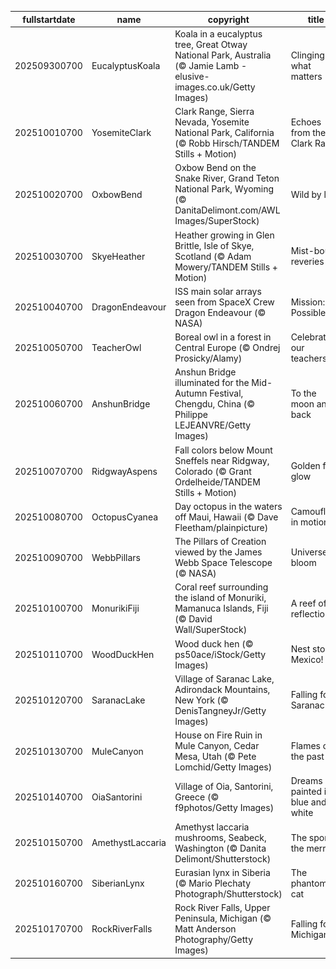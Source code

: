 |fullstartdate|name|copyright|title|image|
|--|--|--|--|--|
202509300700|EucalyptusKoala|Koala in a eucalyptus tree, Great Otway National Park, Australia (© Jamie Lamb - elusive-images.co.uk/Getty Images)|Clinging to what matters|![](/en-US/2025/10/202509300700EucalyptusKoala.jpg)|
202510010700|YosemiteClark|Clark Range, Sierra Nevada, Yosemite National Park, California (© Robb Hirsch/TANDEM Stills + Motion)|Echoes from the Clark Range|![](/en-US/2025/10/202510010700YosemiteClark.jpg)|
202510020700|OxbowBend|Oxbow Bend on the Snake River, Grand Teton National Park, Wyoming (© DanitaDelimont.com/AWL Images/SuperStock)|Wild by law|![](/en-US/2025/10/202510020700OxbowBend.jpg)|
202510030700|SkyeHeather|Heather growing in Glen Brittle, Isle of Skye, Scotland (© Adam Mowery/TANDEM Stills + Motion)|Mist-bound reveries|![](/en-US/2025/10/202510030700SkyeHeather.jpg)|
202510040700|DragonEndeavour|ISS main solar arrays seen from SpaceX Crew Dragon Endeavour (© NASA)|Mission: Possible|![](/en-US/2025/10/202510040700DragonEndeavour.jpg)|
202510050700|TeacherOwl|Boreal owl in a forest in Central Europe (© Ondrej Prosicky/Alamy)|Celebrating our teachers|![](/en-US/2025/10/202510050700TeacherOwl.jpg)|
202510060700|AnshunBridge|Anshun Bridge illuminated for the Mid-Autumn Festival, Chengdu, China (© Philippe LEJEANVRE/Getty Images)|To the moon and back|![](/en-US/2025/10/202510060700AnshunBridge.jpg)|
202510070700|RidgwayAspens|Fall colors below Mount Sneffels near Ridgway, Colorado (© Grant Ordelheide/TANDEM Stills + Motion)|Golden fall glow|![](/en-US/2025/10/202510070700RidgwayAspens.jpg)|
202510080700|OctopusCyanea|Day octopus in the waters off Maui, Hawaii (© Dave Fleetham/plainpicture)|Camouflage in motion|![](/en-US/2025/10/202510080700OctopusCyanea.jpg)|
202510090700|WebbPillars|The Pillars of Creation viewed by the James Webb Space Telescope (© NASA)|Universe in bloom|![](/en-US/2025/10/202510090700WebbPillars.jpg)|
202510100700|MonurikiFiji|Coral reef surrounding the island of Monuriki, Mamanuca Islands, Fiji (© David Wall/SuperStock)|A reef of reflection|![](/en-US/2025/10/202510100700MonurikiFiji.jpg)|
202510110700|WoodDuckHen|Wood duck hen (© ps50ace/iStock/Getty Images)|Nest stop, Mexico!|![](/en-US/2025/10/202510110700WoodDuckHen.jpg)|
202510120700|SaranacLake|Village of Saranac Lake, Adirondack Mountains, New York (© DenisTangneyJr/Getty Images)|Falling for Saranac|![](/en-US/2025/10/202510120700SaranacLake.jpg)|
202510130700|MuleCanyon|House on Fire Ruin in Mule Canyon, Cedar Mesa, Utah (© Pete Lomchid/Getty Images)|Flames of the past|![](/en-US/2025/10/202510130700MuleCanyon.jpg)|
202510140700|OiaSantorini|Village of Oia, Santorini, Greece (© f9photos/Getty Images)|Dreams painted in blue and white|![](/en-US/2025/10/202510140700OiaSantorini.jpg)|
202510150700|AmethystLaccaria|Amethyst laccaria mushrooms, Seabeck, Washington (© Danita Delimont/Shutterstock)|The spore the merrier|![](/en-US/2025/10/202510150700AmethystLaccaria.jpg)|
202510160700|SiberianLynx|Eurasian lynx in Siberia (© Mario Plechaty Photograph/Shutterstock)|The phantom cat|![](/en-US/2025/10/202510160700SiberianLynx.jpg)|
202510170700|RockRiverFalls|Rock River Falls, Upper Peninsula, Michigan (© Matt Anderson Photography/Getty Images)|Falling for Michigan|![](/en-US/2025/10/202510170700RockRiverFalls.jpg)|
